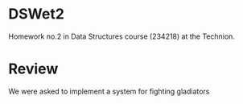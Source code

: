 # DSWet2
Homework no.2 in Data Structures course (234218) at the Technion.
# Review
We were asked to implement a system for fighting gladiators
